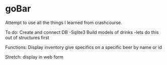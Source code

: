 # goBar
Attempt to use all the things I learned from crashcourse.

To do: 
Create and connect DB
	-Sqlite3
Build models of drinks
	-lets do this out of structures first


Functions:
Display inventory
give specifics on a specific beer by name or id

Stretch:
display in web form

